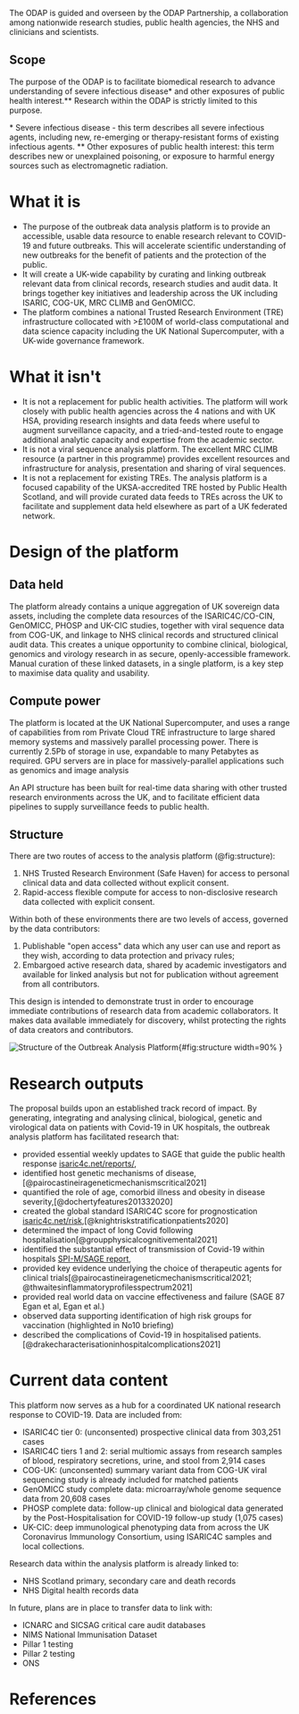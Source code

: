 

<!--
Outbreak data analysis platform
-->

The ODAP is guided and overseen by the ODAP Partnership, a collaboration among nationwide research studies, public health agencies, the NHS and clinicians and scientists.

## Scope

<!--
The purpose of the ODAP is to facilitate biomedical research to advance understanding of severe infectious disease and other exposures of public health interest. Research within the ODAP is strictly limited to this purpose.

* Severe infectious disease - this term describes all severe infectious agents, including new, re-emerging or therapy-resistant forms of existing infectious agents.
**Other exposures of public health interest: this term describes new or unexplained poisoning, or exposure to harmful energy sources such as electromagnetic radiation.

-->

The purpose of the ODAP is to facilitate biomedical research to advance understanding of severe infectious
disease\* and other exposures of public health interest.\*\* Research within the ODAP is strictly limited to this
purpose.

\* Severe infectious disease - this term describes all severe infectious agents, including new, re-emerging
or therapy-resistant forms of existing infectious agents.
\*\* Other exposures of public health interest: this term describes new or unexplained poisoning, or exposure to
harmful energy sources such as electromagnetic radiation.

# What it is

- The purpose of the outbreak data analysis platform is to provide an accessible, usable data resource to enable research relevant to COVID-19 and future outbreaks. This will accelerate scientific understanding of new outbreaks for the benefit of patients and the protection of the public.
- It will create a UK-wide capability by curating and linking outbreak relevant data from clinical records, research studies and audit data. It brings together key initiatives and leadership across the UK including ISARIC, COG-UK, MRC CLIMB and GenOMICC. 
- The platform combines a national Trusted Research Environment (TRE) infrastructure collocated with >£100M of world-class computational and data science capacity including the UK National Supercomputer, with a UK-wide governance framework.


# What it isn't

- It is not a replacement for public health activities. The platform will work closely with public health agencies across the 4 nations and with UK HSA, providing research insights and data feeds where useful to augment surveillance capacity, and a tried-and-tested route to engage additional analytic capacity and expertise from the academic sector.
- It is not a viral sequence analysis platform. The excellent MRC CLIMB resource (a partner in this programme) provides excellent resources and infrastructure for analysis, presentation and sharing of viral sequences.
- It is not a replacement for existing TREs. The analysis platform is a focused capability of the UKSA-accredited TRE hosted by Public Health Scotland, and will provide curated data feeds to TREs across the UK to facilitate and supplement data held elsewhere as part of a UK federated network.


# Design of the platform

## Data held

The platform already contains a unique aggregation of UK sovereign data assets, including the complete data resources of the ISARIC4C/CO-CIN, GenOMICC, PHOSP and UK-CIC studies, together with viral sequence data from COG-UK, and linkage to NHS clinical records and structured clinical audit data. This creates a unique opportunity to combine clinical, biological, genomics and virology research in as secure, openly-accessible framework. Manual curation of these linked datasets, in a single platform, is a key step to maximise data quality and usability.

## Compute power

The platform is located at the UK National Supercomputer, and uses a range of capabilities from rom Private Cloud TRE infrastructure to large shared memory systems and massively parallel processing power. There is currently 2.5Pb of storage in use, expandable to many Petabytes as required. GPU servers are in place for massively-parallel applications such as genomics and image analysis

An API structure has been built for real-time data sharing with other trusted research environments across the UK, and to facilitate efficient data pipelines to supply surveillance feeds to public health.


## Structure

There are two routes of access to the analysis platform (@fig:structure):

1. NHS Trusted Research Environment (Safe Haven) for access to personal clinical data and data collected without explicit consent.
2. Rapid-access flexible compute for access to non-disclosive research data collected with explicit consent.

Within both of these environments there are two levels of access, governed by the data contributors:

1. Publishable "open access" data which any user can use and report as they wish, according to data protection and privacy rules;
2. Embargoed active research data, shared by academic investigators and available for linked analysis but not for publication without agreement from all contributors.

This design is intended to demonstrate trust in order to encourage immediate contributions of research data from academic collaborators. It makes data available immediately for discovery, whilst protecting the rights of data creators and contributors.

![Structure of the Outbreak Analysis Platform](https://isaric4c.net/img/ap/i4c-analysis-platform-updated.png){#fig:structure width=90% }


# Research outputs

The proposal builds upon an established track record of impact. By generating, integrating and analysing clinical, biological, genetic and virological data on patients with Covid-19 in UK hospitals, the outbreak analysis platform has facilitated research that:

- provided essential weekly updates to SAGE that guide the public health response [isaric4c.net/reports/](https://isaric4c.net/reports/), 
- identified host genetic mechanisms of disease, [@pairocastineirageneticmechanismscritical2021]
- quantified the role of age, comorbid illness and obesity in disease severity,[@dochertyfeatures201332020] 
- created the global standard ISARIC4C score for prognostication [isaric4c.net/risk](isaric4c.net/risk),[@knightriskstratificationpatients2020] 
- determined the impact of long Covid following hospitalisation[@groupphysicalcognitivemental2021]
- identified the substantial effect of transmission of Covid-19 within hospitals [SPI-M/SAGE report](https://assets.publishing.service.gov.uk/government/uploads/system/uploads/attachment_data/file/961210/S1056_Contribution_of_nosocomial_infections_to_the_first_wave.pdf),
- provided key evidence underlying the choice of therapeutic agents for clinical trials[@pairocastineirageneticmechanismscritical2021; @thwaitesinflammatoryprofilesspectrum2021]
- provided real world data on vaccine effectiveness and failure (SAGE 87 Egan et al,  Egan et al.) 
- observed data supporting identification of high risk groups for vaccination (highlighted in No10 briefing)
- described the complications of Covid-19 in hospitalised patients.[@drakecharacterisationinhospitalcomplications2021]

# Current data content

This platform now serves as a hub for a coordinated UK national research response to COVID-19. Data are included from:

- ISARIC4C tier 0: (unconsented) prospective clinical data from 303,251 cases
- ISARIC4C tiers 1 and 2: serial multiomic assays from research samples of blood, respiratory secretions, urine, and stool from 2,914 cases
- COG-UK: (unconsented) summary variant data from COG-UK viral sequencing study is already included for matched patients
- GenOMICC study complete data: microarray/whole genome sequence data from 20,608 cases
- PHOSP complete data: follow-up clinical and biological data generated by the Post-Hospitalisation for COVID-19 follow-up study (1,075 cases)
- UK-CIC: deep immunological phenotyping data from across the UK Coronavirus Immunology Consortium, using ISARIC4C samples and local collections.

Research data within the analysis platform is already linked to:

- NHS Scotland primary, secondary care and death records
- NHS Digital health records data

In future, plans are in place to transfer data to link with:

- ICNARC and SICSAG critical care audit databases
- NIMS National Immunisation Dataset
- Pillar 1 testing
- Pillar 2 testing
- ONS






<!--

![ISARIC4C study and data analysis platform](https://isaric4c.net/img/ap/i4c-map-updated.png){#fig:map width=60%}

Rules for the embargoed area:

The "under embargo" area contains raw, unpublished data shared by hospitals, investigators and research labs across the country. It exists to accelerate discovery in a global crisis. 

1. involve people early
The first rule of shared analysis is never to present data contributors with a *fait accompli* - that is, don't rush ahead and finish an analysis, or even worse, a manuscript, without letting the people who made it possible know what you're doing, and giving them an opportunity to contribute meaningfully to the design and write up. That means people at every stage in the procedure, from recruitment and management to laboratory and data analysis.
2. share your plans
All users in the embargo area will also have access to the ISARIC4C consortium-wide slack group and weekly meetings. When you come up with new ideas, post about them and discuss them with the rest of the consortium. 
3. primacy of data generation. For most analyses inside the embargo area, the novelty is in the samples and data themselves, rather than in the laboratory or computational analyses that finished the job. For each piece of work, ask yourself, why has no-one else done this yet? Did you make the cake, or just put icing on one? When you come to publish, share academic credit accordingly.

-->



<!--
# Background


## Earning trust from data contributors

The default position is that data are contributed under embargo, prohibiting publication or general release until authorised by the data contributor. All contributors will agree to abide by this rule in good faith. Embargoed data will be available to other contributors during the embargo period, and will be released into the open analysis platform at or before the time of the first pre-print report.

A critical determinant of success is building sufficient trust among contributors to ensure that data are contributed in an accessible format as early as possible. Data sharing within the ISARIC4C consortium continues to have the support and goodwill of contributors, because:
- there is a palpable urgency created by the COVID-19 crisis;
- the platform has earned the trust of contributors and will maintain it by enforcing embargo rules;
- there is a clear expectation from patients, the public, funders and government;
- there is primary benefit to data contributors to gain access to other unpublished data and analysis platforms.

## Principles

ISARIC4C is built on top of existing pandemic preparedness infrastructure, designed, established, maintained and tested during the interpandemic period (@fig:map),[@dunningopensourceclinical2014] and harmonised across the world.[@akhvledianiglobaloutbreakresearch2020] It is an open-access national resource: we have already shared data on 303,251 participants and 4273 samples with 26 external groups.

The success of ISARIC4C is largely due to the following foundational principles:

- no group, funder, collaborator or other party will have exclusive access to data or samples
- consortium resources (samples, data and funds) will be prioritised according to likelihood of rapid impact on the COVID-19 pandemic
- all data generated using ISARIC4C resources is shared in a machine-readable format within the Integrated Analysis Platform

## Open analysis platform for deidentified data

The analysis platform is being used to provide itegrated analyses of genetic associations with multiple phenotypes,[@canela-xandriAtlasGeneticAssociations2018] functional genomics,[@forrestpromoterlevelmammalianexpression2014] and multi-omics critical illness trajectories,[@neytonMolecularPatternsAcute2020] within the largest clinical study of COVID-19 anywhere in the world.[@dochertyfeatures20133patients2020]

The platform hosts overlapping datasets from across the UK. Individual patient consent enables sharing of linked whole-genome sequence data, whole-blood transcriptomics, proteomics, cytokine measurements, viral load and sequence, and clinical data. This will enable a range of discovery science with direct therapeutic applications, including subphenotype classification and extended causal inference using Mendelian randomisation and related approaches.

Providing clean, linked, deidentified data in a format that is easily accessible to researchers from a range of backgrounds requires staff with a high level of skill in clinical epidemiology, data science, and software engineering. Data will be systematically cleansed and linked, missing data completed in an iterative process interacting with analysis teams, and presented in curated flat files and through an integrated relational database. This will be presented to users through four interfaces:

1. a user-friendly browsable interface enabling data selection and subgrouping through dropdown menus to subset patient populations by clinical and biological data and run *de novo* GWAS analyses using a GPU platform (GOLEM, Tenesa group), multivariable regression, propensity-matching, unsupervised clustering and other analyses.

2. flexible analysis through bespoke, secure virtual machines operated through a command line interface providing access to R, Python, and other software as required by the user.

3. a well-documented application programming interface (API) enabling external computational queries. This allows all data in the ISARIC4C platform to contribute to federated data analysis frameworks at national and international level. Collaborating groups such as OPENSafely and Genomics England will be able to run queries seamlessly from external platforms.

4. a limited, anonymised, downloadable dataset comprising key variables from all participants.

Deidentified data will be available openly to *bona fide* researchers for unrestricted analyses

## Data safe haven

A linked, secure NHS data safe haven will provide access to identifiable data, and data collected without individual patient consent, for qualified, approved researchers performing research to improve patient care. This incorporates full ISARIC COVID case report forms for 46,000 patients, together with health records linkage (CAG section 251 and PBPP approvals in place).

This will enable detailed, rich clinical analyses with corrections for confounding and bias caused by social factors, comorbid illness and medications, and opens a range of detailed information to characterise acute disease using clinical measurements acquired from electronic health records.


| Dataset                           | Governance responsibility | Delegates  |
| --------------------------------- | ------------------------ | -------------------------------------------- |
| [ISARIC4C TIERS 0(CO-CIN)/1/2](https://isaric4c.net/analysis-platform)   | Kenneth Baillie (for IDAMAC) | Calum Semple; Gary Leeming; Andy Law;  Wilna Oosthuyzen |
| COG-UK | Sharon Peacock   | Ewan Harrison |
| PHOSP  | Chris Brightling | Aarti Parmar  |
| [GenOMICC](https://genomicc.org/data)   | Kenneth Baillie  | Andy Law; Alison Meynert; Wilna Oosthuyzen  |
| UK CIC | Paul Moss  |   |
| [SICSAG](https://www.isdscotland.org/Health-Topics/Scottish-Healthcare-Audits/Scottish-Intensive-Care-Society-Audit-Group/) | Naz Lone (for SICSAG steering committee) |   |
| [Outpatients (SMR00)](https://www.ndc.scot.nhs.uk/National-Datasets/data.asp?ID=1&SubID=4) |   |   |
| [GeneralAcute and Inpatient Day Case dataset (SMR01)](https://www.ndc.scot.nhs.uk/National-Datasets/data.asp?ID=1&SubID=5)  |   |   |
| [Prescribing Information System (PIS)](https://www.isdscotland.org/health-topics/prescribing-and-medicines/_docs/Open_Data_Glossary_of_Terms.pdf?1) |   |   |
| [NRS Deaths](https://www.ndc.scot.nhs.uk/National-Datasets/data.asp?ID=3&SubID=13)   |   |   |
| Primary Care | GP committee  |   |
| NHS England  |   |   |
| NIMS National Immunisation Dataset   |   |   |
| Pillar 1 testing   |   |   |
| Pillar 2 testing   |   |   |

-->

<!--
## Use cases

Genomics person docker containers

-->



# References





